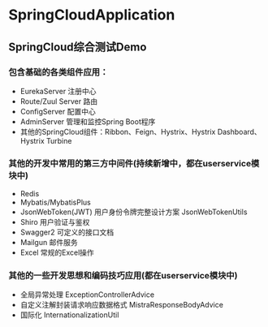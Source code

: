 # SpringCloudApplication
## SpringCloud综合测试Demo
### 包含基础的各类组件应用：
- EurekaServer 注册中心
- Route/Zuul Server  路由
- ConfigServer 配置中心
- AdminServer 管理和监控Spring Boot程序
- 其他的SpringCloud组件：Ribbon、Feign、Hystrix、Hystrix Dashboard、Hystrix Turbine

### 其他的开发中常用的第三方中间件(持续新增中，都在userservice模块中)
- Redis
- Mybatis/MybatisPlus
- JsonWebToken(JWT) 用户身份令牌完整设计方案 JsonWebTokenUtils
- Shiro 用户验证与鉴权
- Swagger2 可定义的接口文档
- Mailgun 邮件服务
- Excel 常规的Excel操作

### 其他的一些开发思想和编码技巧应用(都在userservice模块中)
- 全局异常处理 ExceptionControllerAdvice
- 自定义注解封装请求响应数据格式 MistraResponseBodyAdvice
- 国际化 InternationalizationUtil
